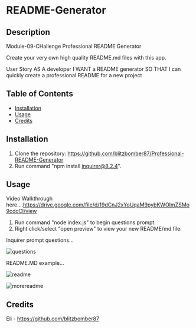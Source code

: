 # README-Generator

## Description

Module-09-CHallenge Professional README Generator

Create your very own high quality README.md files with this app.

User Story
AS A developer
I WANT a README generator
SO THAT I can quickly create a professional README for a new project

## Table of Contents 

- [Installation](#installation)
- [Usage](#usage)
- [Credits](#credits)

## Installation

1. Clone the repository: https://github.com/blitzbomber87/Professional-README-Generator
2. Run command "npm install inquirer@8.2.4".

## Usage

Video Walkthrough here....https://drive.google.com/file/d/19dCnJ2xYoUqaM9pybKWOImZSMo9cdcCI/view

1. Run command "node index.js" to begin questions prompt.
2. Right click/select "open preview" to view your new README/md file.

Inquirer prompt questions...

![questions](https://github.com/user-attachments/assets/7f409d79-7dc9-4e79-a98b-65946161fd18)

README.MD example...

![readme](https://github.com/user-attachments/assets/65cf8c3f-88ba-4d17-a1f9-3408eb97dadd)

![morereadme](https://github.com/user-attachments/assets/b1e54b9e-4820-40e6-a596-0bce2e8ef663)


## Credits
Eli - https://github.com/blitzbomber87




